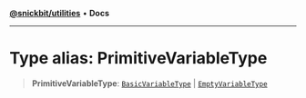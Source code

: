 [**@snickbit/utilities**](../README.md) • **Docs**

***

# Type alias: PrimitiveVariableType

> **PrimitiveVariableType**: [`BasicVariableType`](BasicVariableType.md) \| [`EmptyVariableType`](EmptyVariableType.md)
